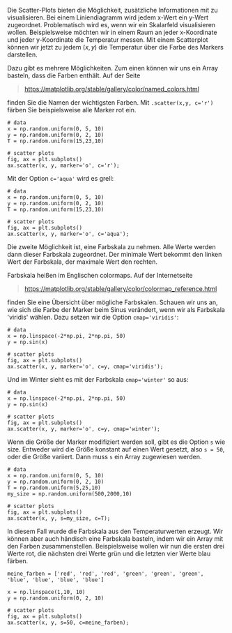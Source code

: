 Die Scatter-Plots bieten die Möglichkeit, zusätzliche Informationen mit zu
visualisieren. Bei einem Liniendiagramm wird jedem x-Wert ein y-Wert zugeordnet.
Problematisch wird es, wenn wir ein Skalarfeld visualisieren wollen.
Beispielsweise möchten wir in einem Raum an jeder x-Koordinate und jeder
y-Koordinate die Temperatur messen. Mit einem Scatterplot können wir jetzt zu
jedem $(x,y)$ die Temperatur über die Farbe des Markers darstellen. 

Dazu gibt es mehrere Möglichkeiten. Zum einen können wir uns ein Array basteln,
dass die Farben enthält. Auf der Seite 

> https://matplotlib.org/stable/gallery/color/named_colors.html

finden Sie die Namen der wichtigsten Farben. Mit ``.scatter(x,y, c='r')`` färben
Sie beispielsweise alle Marker rot ein.

```{code-cell} ipython3
# data
x = np.random.uniform(0, 5, 10)
y = np.random.uniform(0, 2, 10)
T = np.random.uniform(15,23,10)

# scatter plots
fig, ax = plt.subplots()
ax.scatter(x, y, marker='o', c='r');
```

Mit der Option ``c='aqua'`` wird es grell:

```{code-cell} ipython3
# data
x = np.random.uniform(0, 5, 10)
y = np.random.uniform(0, 2, 10)
T = np.random.uniform(15,23,10)

# scatter plots
fig, ax = plt.subplots()
ax.scatter(x, y, marker='o', c='aqua');
```

Die zweite Möglichkeit ist, eine Farbskala zu nehmen. Alle Werte werden dann
dieser Farbskala zugeordnet. Der minimale Wert bekommt den linken Wert der
Farbskala, der maximale Wert den rechten.

Farbskala heißen im Englischen colormaps. Auf der Internetseite 

> https://matplotlib.org/stable/gallery/color/colormap_reference.html

finden Sie eine Übersicht über mögliche Farbskalen. Schauen wir uns an, wie sich
die Farbe der Marker beim Sinus verändert, wenn wir als Farbskala 'viridis'
wählen. Dazu setzen wir die Option ``cmap='viridis'``:

```{code-cell} ipython3
# data
x = np.linspace(-2*np.pi, 2*np.pi, 50)
y = np.sin(x)

# scatter plots
fig, ax = plt.subplots()
ax.scatter(x, y, marker='o', c=y, cmap='viridis');
```

Und im Winter sieht es mit der Farbskala ``cmap='winter'`` so aus:

```{code-cell} ipython3
# data
x = np.linspace(-2*np.pi, 2*np.pi, 50)
y = np.sin(x)

# scatter plots
fig, ax = plt.subplots()
ax.scatter(x, y, marker='o', c=y, cmap='winter');
```

Wenn die Größe der Marker modifiziert werden soll, gibt es die Option ``s`` wie
size. Entweder wird die Größe konstant auf einen Wert gesetzt, also ``s = 50``,
oder die Größe variiert. Dann muss ``s`` ein Array zugewiesen werden. 

```{code-cell} ipython3
# data
x = np.random.uniform(0, 5, 10)
y = np.random.uniform(0, 2, 10)
T = np.random.uniform(5,25,10)
my_size = np.random.uniform(500,2000,10)

# scatter plots
fig, ax = plt.subplots()
ax.scatter(x, y, s=my_size, c=T);
```

In diesem Fall wurde die Farbskala aus den Temperaturwerten erzeugt. Wir können
aber auch händisch eine Farbskala basteln, indem wir ein Array mit den Farben
zusammenstellen. Beispielsweise wollen wir nun die ersten drei Werte rot, die
nächsten drei Werte grün und die letzten vier Werte blau färben.

```{code-cell} ipython3
meine_farben = ['red', 'red', 'red', 'green', 'green', 'green', 'blue', 'blue', 'blue', 'blue']

x = np.linspace(1,10, 10)
y = np.random.uniform(0, 2, 10)

# scatter plots
fig, ax = plt.subplots()
ax.scatter(x, y, s=50, c=meine_farben);
```